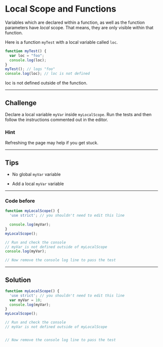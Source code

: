 # Local Scope and Functions

Variables which are declared within a function, as well as the function parameters have *local* scope. That means, they are only visible within that function.

Here is a function `myTest` with a local variable called `loc`.

```js
function myTest() {
  var loc = "foo";
  console.log(loc);
}
myTest(); // logs "foo"
console.log(loc); // loc is not defined
```

loc is not defined outside of the function.

---

## Challenge

Declare a local variable `myVar` inside `myLocalScope`. Run the tests and then follow the instructions commented out in the editor.

### Hint

Refreshing the page may help if you get stuck.

---

## Tips

- No global `myVar` variable

- Add a local `myVar` variable

---

### Code before

```js
function myLocalScope() {
  'use strict'; // you shouldn't need to edit this line
  
  console.log(myVar);
}
myLocalScope();

// Run and check the console
// myVar is not defined outside of myLocalScope
console.log(myVar);

// Now remove the console log line to pass the test
```

---

## Solution

```js
function myLocalScope() {
  'use strict'; // you shouldn't need to edit this line
  var myVar = 10;
  console.log(myVar);
}
myLocalScope();

// Run and check the console
// myVar is not defined outside of myLocalScope


// Now remove the console log line to pass the test

```